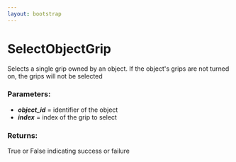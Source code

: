 ```yaml
---
layout: bootstrap
---
```


# SelectObjectGrip

Selects a single grip owned by an object. If the object's grips are
        not turned on, the grips will not be selected
          

### Parameters:

- ***object_id*** = identifier of the object
- ***index*** = index of the grip to select
        

### Returns:


True or False indicating success or failure
        


